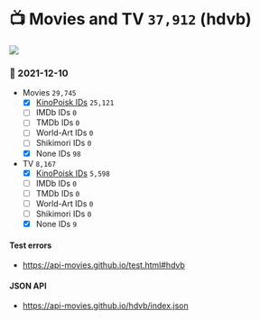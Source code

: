 # :tv: Movies and TV `37,912` (hdvb)

<a href="https://API-Movies.github.io"><img src="https://API-Movies.github.io/banner.png?cache"></a>

### :date: 2021-12-10
- Movies `29,745`
  - [x] <a href="https://API-Movies.github.io/hdvb/movie_kinopoisk_ids.json">KinoPoisk IDs</a> `25,121`
  - [ ] IMDb IDs `0`
  - [ ] TMDb IDs `0`
  - [ ] World-Art IDs `0`
  - [ ] Shikimori IDs `0`
  - [x] None IDs `98`
- TV `8,167`
  - [x] <a href="https://API-Movies.github.io/hdvb/tv_kinopoisk_ids.json">KinoPoisk IDs</a> `5,598`
  - [ ] IMDb IDs `0`
  - [ ] TMDb IDs `0`
  - [ ] World-Art IDs `0`
  - [ ] Shikimori IDs `0`
  - [x] None IDs `9`
#### Test errors
- <a href='https://api-movies.github.io/test.html#hdvb'>https://api-movies.github.io/test.html#hdvb</a>
#### JSON API
- <a href='https://api-movies.github.io/hdvb/index.json'>https://api-movies.github.io/hdvb/index.json</a>
